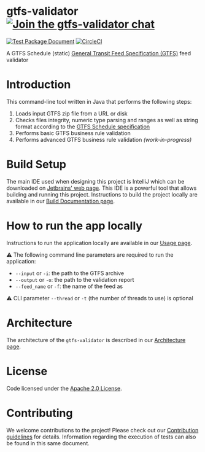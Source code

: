 # gtfs-validator [![Join the gtfs-validator chat](https://mobilitydata-io.herokuapp.com/badge.svg)](https://mobilitydata-io.herokuapp.com/)

[![Test Package Document](https://github.com/MobilityData/gtfs-validator/workflows/Test%20Package%20Document/badge.svg)](https://github.com/MobilityData/gtfs-validator/actions?query=workflow%3A%22Test+Package+Document%22) [![CircleCI](https://circleci.com/gh/MobilityData/gtfs-validator/tree/master.svg?style=svg)](https://circleci.com/gh/MobilityData/gtfs-validator/tree/master)

A GTFS Schedule (static) [General Transit Feed Specification (GTFS)](https://gtfs.mobilitydata.org/spec/gtfs-schedule) feed validator

# Introduction

This command-line tool written in Java that performs the following steps:
1. Loads input GTFS zip file from a URL or disk
1. Checks files integrity, numeric type parsing and ranges as well as string format according to the [GTFS Schedule specification](https://gtfs.mobilitydata.org/spec/gtfs-schedule#h.hc443y62gb8c)
1. Performs basic GTFS business rule validation
1. Performs advanced GTFS business rule validation *(work-in-progress)*

# Build Setup
The main IDE used when designing this project is IntelliJ which can be downloaded on [Jetbrains' web page](https://www.jetbrains.com/idea/download/?gclid=Cj0KCQiAtqL-BRC0ARIsAF4K3WGaq62QEFq2fzTUWswRwp4KKFcJ1GEIxeVMS4puzHwuCIYYBHS1DqwaAuWTEALw_wcB#section=mac).
This IDE is a powerful tool that allows building and running this project.
Instructions to build the project locally are available in our [Build Documentation page](/BUILD.md).

# How to run the app locally 
Instructions to run the application locally are available in our [Usage page](/USAGE.md).

⚠ ️The following command line parameters are required to run the application:
* `--input` or `-i`: the path to the GTFS archive
* `--output` or `-o`: the path to the validation report
* `--feed_name` or `-f`: the name of the feed as 

⚠ CLI parameter `--thread` or `-t` (the number of threads to use) is optional

# Architecture
The architecture of the `gtfs-validator` is described in our [Architecture page](/ARCHITECTURE.md).

# License
Code licensed under the [Apache 2.0 License](http://www.apache.org/licenses/LICENSE-2.0).

# Contributing
We welcome contributions to the project! Please check out our [Contribution guidelines](/CONTRIBUTION.md) for details. Information regarding the execution of tests can also be found in this same document. 
